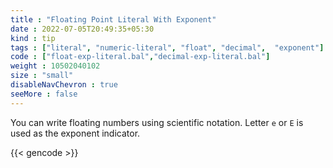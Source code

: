 ```yaml
---
title : "Floating Point Literal With Exponent"
date : 2022-07-05T20:49:35+05:30
kind : tip 
tags : ["literal", "numeric-literal", "float", "decimal",  "exponent"] 
code : ["float-exp-literal.bal","decimal-exp-literal.bal"] 
weight : 10502040102
size : "small"
disableNavChevron : true 
seeMore : false
---
```

You can write floating numbers using scientific notation. Letter `e` or `E` is used as the exponent indicator. 

<!--more-->

{{< gencode >}}